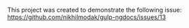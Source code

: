 This project was created to demonstrate the following issue: https://github.com/nikhilmodak/gulp-ngdocs/issues/13
